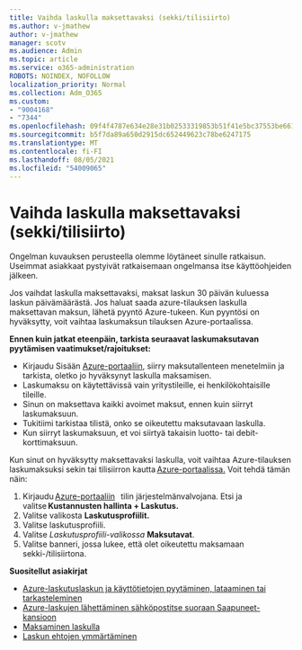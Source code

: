 ```yaml
---
title: Vaihda laskulla maksettavaksi (sekki/tilisiirto)
ms.author: v-jmathew
author: v-jmathew
manager: scotv
ms.audience: Admin
ms.topic: article
ms.service: o365-administration
ROBOTS: NOINDEX, NOFOLLOW
localization_priority: Normal
ms.collection: Adm_O365
ms.custom:
- "9004168"
- "7344"
ms.openlocfilehash: 09f4f4787e634e28e31b02533319853b51f41e5bc37553be6615c2389063818c
ms.sourcegitcommit: b5f7da89a650d2915dc652449623c78be6247175
ms.translationtype: MT
ms.contentlocale: fi-FI
ms.lasthandoff: 08/05/2021
ms.locfileid: "54009065"
---
```

# <a name="switch-to-pay-by-invoice-checkwire-transfer"></a>Vaihda laskulla maksettavaksi (sekki/tilisiirto)

Ongelman kuvauksen perusteella olemme löytäneet sinulle ratkaisun. Useimmat asiakkaat pystyivät ratkaisemaan ongelmansa itse käyttöohjeiden jälkeen.

Jos vaihdat laskulla maksettavaksi, maksat laskun 30 päivän kuluessa laskun päivämäärästä. Jos haluat saada azure-tilauksen laskulla maksettavan maksun, lähetä pyyntö Azure-tukeen. Kun pyyntösi on hyväksytty, voit vaihtaa laskumaksun tilauksen Azure-portaalissa.

**Ennen kuin jatkat eteenpäin, tarkista seuraavat laskumaksutavan pyytämisen vaatimukset/rajoitukset:**

- Kirjaudu Sisään [Azure-portaaliin](https://portal.azure.com/), siirry maksutallenteen menetelmiin ja tarkista, oletko jo hyväksynyt laskulla maksamisen.
- Laskumaksu on käytettävissä vain yritystileille, ei henkilökohtaisille tileille.
- Sinun on maksettava kaikki avoimet maksut, ennen kuin siirryt laskumaksuun.
- Tukitiimi tarkistaa tilistä, onko se oikeutettu maksutavaan laskulla.
- Kun siirryt laskumaksuun, et voi siirtyä takaisin luotto- tai debit-korttimaksuun.

Kun sinut on hyväksytty maksettavaksi laskulla, voit vaihtaa Azure-tilauksen laskumaksuksi sekin tai tilisiirron kautta [Azure-portaalissa.](https://portal.azure.com/)
Voit tehdä tämän näin:

1. Kirjaudu [Azure-portaaliin](https://portal.azure.com/)   tilin järjestelmänvalvojana. Etsi ja valitse **Kustannusten hallinta + Laskutus.**
2. Valitse valikosta **Laskutusprofiilit.**
3. Valitse laskutusprofiili.
4. Valitse *Laskutusprofiili-valikossa* **Maksutavat**.
5. Valitse banneri, jossa lukee, että olet oikeutettu maksamaan sekki-/tilisiirtona.

**Suositellut asiakirjat**

- [Azure-laskutuslaskun ja käyttötietojen pyytäminen, lataaminen tai tarkasteleminen](https://docs.microsoft.com/azure/billing/billing-download-azure-invoice-daily-usage-date)
- [Azure-laskujen lähettäminen sähköpostitse suoraan Saapuneet-kansioon](https://docs.microsoft.com/azure/billing/billing-download-azure-invoice-daily-usage-date)
- [Maksaminen laskulla](https://docs.microsoft.com/azure/billing/billing-how-to-pay-by-invoice)
- [Laskun ehtojen ymmärtäminen](https://docs.microsoft.com/azure/billing/billing-understand-your-invoice)
